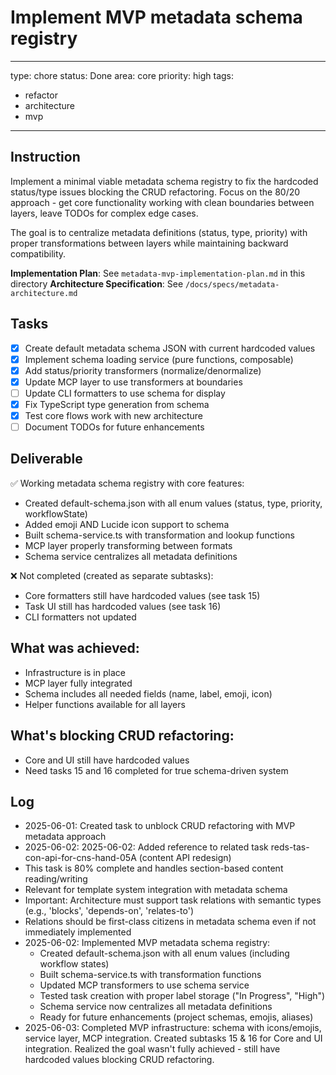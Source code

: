 # Implement MVP metadata schema registry

---
type: chore
status: Done
area: core
priority: high
tags:
  - refactor
  - architecture
  - mvp
---


## Instruction
Implement a minimal viable metadata schema registry to fix the hardcoded status/type issues blocking the CRUD refactoring. Focus on the 80/20 approach - get core functionality working with clean boundaries between layers, leave TODOs for complex edge cases.

The goal is to centralize metadata definitions (status, type, priority) with proper transformations between layers while maintaining backward compatibility.

**Implementation Plan**: See `metadata-mvp-implementation-plan.md` in this directory
**Architecture Specification**: See `/docs/specs/metadata-architecture.md`

## Tasks
- [x] Create default metadata schema JSON with current hardcoded values
- [x] Implement schema loading service (pure functions, composable)
- [x] Add status/priority transformers (normalize/denormalize)
- [x] Update MCP layer to use transformers at boundaries
- [ ] Update CLI formatters to use schema for display
- [x] Fix TypeScript type generation from schema
- [x] Test core flows work with new architecture
- [ ] Document TODOs for future enhancements

## Deliverable
✅ Working metadata schema registry with core features:
- Created default-schema.json with all enum values (status, type, priority, workflowState)
- Added emoji AND Lucide icon support to schema
- Built schema-service.ts with transformation and lookup functions
- MCP layer properly transforming between formats
- Schema service centralizes all metadata definitions

❌ Not completed (created as separate subtasks):
- Core formatters still have hardcoded values (see task 15)
- Task UI still has hardcoded values (see task 16)
- CLI formatters not updated

## What was achieved:
- Infrastructure is in place
- MCP layer fully integrated
- Schema includes all needed fields (name, label, emoji, icon)
- Helper functions available for all layers

## What's blocking CRUD refactoring:
- Core and UI still have hardcoded values
- Need tasks 15 and 16 completed for true schema-driven system

## Log
- 2025-06-01: Created task to unblock CRUD refactoring with MVP metadata approach
- 2025-06-02: 2025-06-02: Added reference to related task reds-tas-con-api-for-cns-hand-05A (content API redesign)
- This task is 80% complete and handles section-based content reading/writing
- Relevant for template system integration with metadata schema
- Important: Architecture must support task relations with semantic types (e.g., 'blocks', 'depends-on', 'relates-to')
- Relations should be first-class citizens in metadata schema even if not immediately implemented
- 2025-06-02: Implemented MVP metadata schema registry:
  - Created default-schema.json with all enum values (including workflow states)
  - Built schema-service.ts with transformation functions
  - Updated MCP transformers to use schema service
  - Tested task creation with proper label storage ("In Progress", "High")
  - Schema service now centralizes all metadata definitions
  - Ready for future enhancements (project schemas, emojis, aliases)
- 2025-06-03: Completed MVP infrastructure: schema with icons/emojis, service layer, MCP integration. Created subtasks 15 & 16 for Core and UI integration. Realized the goal wasn't fully achieved - still have hardcoded values blocking CRUD refactoring.
